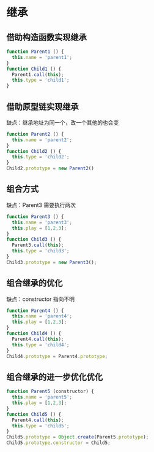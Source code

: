 # 继承

## 借助构造函数实现继承
```js
function Parent1 () {
  this.name = 'parent1';
}
function Child1 () {
  Parent1.call(this);
  this.type = 'child1';
}
```

## 借助原型链实现继承
缺点：继承地址为同一个，改一个其他的也会变
```js
function Parent2 () {
  this.name = 'parent2';
}
function Child2 () {
  this.type = 'child2';
}
Child2.prototype = new Parent2()
```

## 组合方式

缺点：Parent3 需要执行两次
```js
function Parent3 () {
  this.name = 'parent3';
  this.play = [1,2,3];
}
function Child3 () {
  Parent3.call(this);
  this.type = 'child3';
}
Child3.prototype = new Parent3();
```

## 组合继承的优化

缺点：constructor 指向不明
```js
function Parent4 () {
  this.name = 'parent4';
  this.play = [1,2,3];
}
function Child4 () {
  Parent4.call(this);
  this.type = 'child4';
}
Child4.prototype = Parent4.prototype;
```

## 组合继承的进一步优化优化
```js
function Parent5 (constructor) {
  this.name = 'parent5';
  this.play = [1,2,3];
}
function Child5 () {
  Parent4.call(this);
  this.type = 'child5';
}
Child5.prototype = Object.create(Parent5.prototype);
Child5.prototype.constructor = Child5;
```
